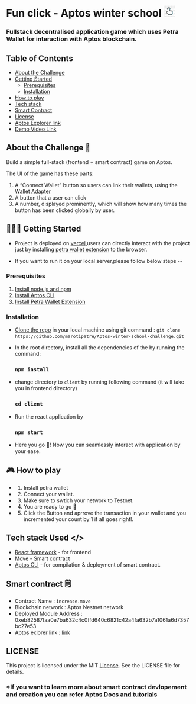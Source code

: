 # Fun click - Aptos winter school <img src="client/public/logo.png"  width="30" height="30">

### Fullstack decentralised application game which uses Petra Wallet for interaction with Aptos blockchain.

## Table of Contents

- [About the Challenge](#about-the-challenge-🌟)
- [Getting Started](#👩🏻‍💻-getting-started)
  - [Prerequisites](#prerequisites)
  - [Installation](#installation)
- [How to play](#🎮-how-to-play)
- [Tech stack](#tech-stack-used)
- [Smart Contract](#smart-contract-🗒️)
- [License](#license)
- [Aptos Explorer link](https://explorer.aptoslabs.com/account/0xeb82587faa0e7ba632c4c0ffd640c6821c42a4fa632b7a1061a6d7357bc27e53/transactions?network=testnet)
- [Demo Video Link](https://drive.google.com/file/d/1eGtCLgsQPEZ5SmgmQDR260EfHTUyXkaW/view?usp=drive_link)

## About the Challenge 🌟
Build a simple full-stack (frontend + smart contract) game on Aptos.

The UI of the game has these parts: 

1. A “Connect Wallet” button so users can link their wallets, using the [Wallet Adapter](https://aptos.dev/tutorials/build-e2e-dapp/add-wallet-support)
2. A button that a user can click
3. A number, displayed prominently, which will show how many times the button has been clicked globally by user.

## 👩🏻‍💻 Getting Started
- Project is deployed on [vercel](https://aptos-winter-school-challenge-r374.vercel.app),users can directly interact with the project just by installing [petra wallet extension](https://chromewebstore.google.com/detail/petra-aptos-wallet/ejjladinnckdgjemekebdpeokbikhfci?pli=1) to the browser.

- If you want to run it on your local server,please follow below steps --
### Prerequisites
1. [Install node.js and npm](https://docs.npmjs.com/downloading-and-installing-node-js-and-npm)
2. [Install Aptos CLI](https://aptos.dev/tools/aptos-cli/install-cli/)
3. [Install Petra Wallet Extension](https://chromewebstore.google.com/detail/petra-aptos-wallet/ejjladinnckdgjemekebdpeokbikhfci?pli=1)

### Installation
- [Clone the repo](https://github.com/marotipatre/Aptos-winter-school-challenge.git) in your local machine using git command : `git clone https://github.com/marotipatre/Aptos-winter-school-challenge.git`

- In the root directory, install all the dependencies of the by running the command:
    ### `npm install`

- change directory to `client` by running following command (it will take you in frontend directory) 
  ### `cd client`

- Run the react application by 
    ### `npm start`

- Here you go 🚀! Now you can seamlessly interact with application by your ease.

## 🎮 How to play
- 1. Install petra wallet
- 2. Connect your wallet.
- 3. Make sure to swtich your network to Testnet.
- 4. You are ready to go 🎉
- 5. Click the Button and aprrove the transaction in your wallet and you incremented your count by 1 if all goes right!.

## Tech stack Used </>
- [React framework](https://react.dev/) - for frontend
- [Move](https://move-language.github.io/move/) - Smart contract
- [Aptos CLI](https://aptos.dev/tools/aptos-cli/install-cli/) - for compilation & deployment of smart contract.

## Smart contract 🗒️
- Contract Name : `increase.move`
- Blockchain network : Aptos Nestnet network
- Deployed Module Address : 0xeb82587faa0e7ba632c4c0ffd640c6821c42a4fa632b7a1061a6d7357bc27e53
- Aptos exlorer link :  [link](https://explorer.aptoslabs.com/account/0xeb82587faa0e7ba632c4c0ffd640c6821c42a4fa632b7a1061a6d7357bc27e53/transactions?network=testnet) 

## LICENSE
This project is licensed under the MIT [License](LICENSE). See the LICENSE file for details.

### *If you want to learn more about smart contract devlopement and creation you can refer [Aptos Docs and tutorials](https://aptos.dev/tutorials/build-e2e-dapp/e2e-dapp-index)
